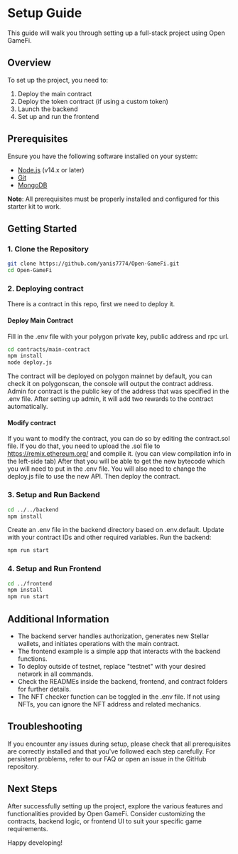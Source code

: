 # Setup Guide

This guide will walk you through setting up a full-stack project using Open GameFi.

## Overview

To set up the project, you need to:

1. Deploy the main contract
2. Deploy the token contract (if using a custom token)
3. Launch the backend
4. Set up and run the frontend

## Prerequisites

Ensure you have the following software installed on your system:

- [Node.js](https://nodejs.org/en/download/) (v14.x or later)
- [Git](https://git-scm.com/)
- [MongoDB](https://www.mongodb.com/try/download/community)

**Note**: All prerequisites must be properly installed and configured for this starter kit to work.

## Getting Started

### 1. Clone the Repository

```bash
git clone https://github.com/yanis7774/Open-GameFi.git
cd Open-GameFi
```

### 2. Deploying contract

There is a contract in this repo, first we need to deploy it.

#### Deploy Main Contract

Fill in the .env file with your polygon private key, public address and rpc url.
```bash
cd contracts/main-contract
npm install
node deploy.js
```

The contract will be deployed on polygon mainnet by default, you can check it on polygonscan, the console will output the contract address.
Admin for contract is the public key of the address that was specified in the .env file.
After setting up admin, it will add two rewards to the contract automatically.

#### Modify contract

If you want to modify the contract, you can do so by editing the contract.sol file.
If you do that, you need to upload the .sol file to https://remix.ethereum.org/ and compile it. (you can view compilation info in the left-side tab)
After that you will be able to get the new bytecode which you will need to put in the .env file.
You will also need to change the deploy.js file to use the new API. Then deploy the contract.

### 3. Setup and Run Backend

```bash
cd ../../backend
npm install
```

Create an .env file in the backend directory based on .env.default. Update with your contract IDs and other required variables.
Run the backend:

```bash
npm run start
```

### 4. Setup and Run Frontend

```bash
cd ../frontend
npm install
npm run start
```

## Additional Information

- The backend server handles authorization, generates new Stellar wallets, and initiates operations with the main contract.
- The frontend example is a simple app that interacts with the backend functions.
- To deploy outside of testnet, replace "testnet" with your desired network in all commands.
- Check the READMEs inside the backend, frontend, and contract folders for further details.
- The NFT checker function can be toggled in the .env file. If not using NFTs, you can ignore the NFT address and related mechanics.

## Troubleshooting
If you encounter any issues during setup, please check that all prerequisites are correctly installed and that you've followed each step carefully. For persistent problems, refer to our FAQ or open an issue in the GitHub repository.

## Next Steps
After successfully setting up the project, explore the various features and functionalities provided by Open GameFi. Consider customizing the contracts, backend logic, or frontend UI to suit your specific game requirements.

Happy developing!